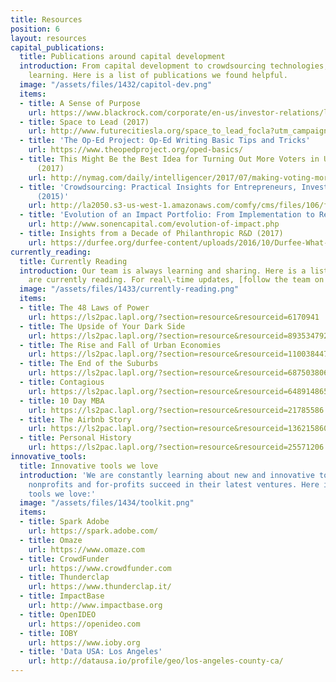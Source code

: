 ```yaml
---
title: Resources
position: 6
layout: resources
capital_publications:
  title: Publications around capital development
  introduction: From capital development to crowdsourcing technologies, we are always
    learning. Here is a list of publications we found helpful.
  image: "/assets/files/1432/capitol-dev.png"
  items:
  - title: A Sense of Purpose
    url: https://www.blackrock.com/corporate/en-us/investor-relations/larry-fink-ceo-letter
  - title: Space to Lead (2017)
    url: http://www.futurecitiesla.org/space_to_lead_focla?utm_campaign=eventfollowup&utm_medium=email&utm_source=futurecities
  - title: 'The Op-Ed Project: Op-Ed Writing Basic Tips and Tricks'
    url: https://www.theopedproject.org/oped-basics/
  - title: This Might Be the Best Idea for Turning Out More Voters in U.S. Elections
      (2017)
    url: http://nymag.com/daily/intelligencer/2017/07/making-voting-more-engaging-might-make-more-people-vote.html
  - title: 'Crowdsourcing: Practical Insights for Entrepreneurs, Investors, and Philanthropists
      (2015)'
    url: http://la2050.s3-us-west-1.amazonaws.com/comfy/cms/files/106/files/original/TaraRothToolsforCrowdsourcing.pdf
  - title: 'Evolution of an Impact Portfolio: From Implementation to Results (2014)'
    url: http://www.sonencapital.com/evolution-of-impact.php
  - title: Insights from a Decade of Philanthropic R&D (2017)
    url: https://durfee.org/durfee-content/uploads/2016/10/Durfee-What-If-Report-FINAL.pdf
currently_reading:
  title: Currently Reading
  introduction: Our team is always learning and sharing. Here is a list of books we
    are currently reading. For real\-time updates, [follow the team on twitter](https://twitter.com/GoldhirshFdn/goldhirsh-foundation-team/members).
  image: "/assets/files/1433/currently-reading.png"
  items:
  - title: The 48 Laws of Power
    url: https://ls2pac.lapl.org/?section=resource&resourceid=6170941
  - title: The Upside of Your Dark Side
    url: https://ls2pac.lapl.org/?section=resource&resourceid=893534792
  - title: The Rise and Fall of Urban Economies
    url: https://ls2pac.lapl.org/?section=resource&resourceid=1100384479
  - title: The End of the Suburbs
    url: https://ls2pac.lapl.org/?section=resource&resourceid=687503806
  - title: Contagious
    url: https://ls2pac.lapl.org/?section=resource&resourceid=648914865
  - title: 10 Day MBA
    url: https://ls2pac.lapl.org/?section=resource&resourceid=21785586
  - title: The Airbnb Story
    url: https://ls2pac.lapl.org/?section=resource&resourceid=1362158604
  - title: Personal History
    url: https://ls2pac.lapl.org/?section=resource&resourceid=25571206
innovative_tools:
  title: Innovative tools we love
  introduction: 'We are constantly learning about new and innovative tools to help
    nonprofits and for-profits succeed in their latest ventures. Here is a list of
    tools we love:'
  image: "/assets/files/1434/toolkit.png"
  items:
  - title: Spark Adobe
    url: https://spark.adobe.com/
  - title: Omaze
    url: https://www.omaze.com
  - title: CrowdFunder
    url: https://www.crowdfunder.com
  - title: Thunderclap
    url: https://www.thunderclap.it/
  - title: ImpactBase
    url: http://www.impactbase.org
  - title: OpenIDEO
    url: https://openideo.com
  - title: IOBY
    url: https://www.ioby.org
  - title: 'Data USA: Los Angeles'
    url: http://datausa.io/profile/geo/los-angeles-county-ca/
---
```



